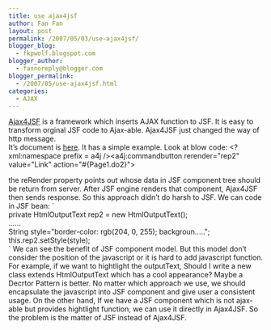 ```yaml
---
title: use ajax4jsf
author: Fan Fan
layout: post
permalink: /2007/05/03/use-ajax4jsf/
blogger_blog:
  - fkpwolf.blogspot.com
blogger_author:
  - fannoreply@blogger.com
blogger_permalink:
  - /2007/05/use-ajax4jsf.html
categories:
  - AJAX
---
```

<a href="http://labs.jboss.com/jbossajax4jsf/" target="_blank">Ajax4JSF</a> is a framework which inserts AJAX function to JSF. It is easy to transform orginal JSF code to Ajax-able. Ajax4JSF just changed the way of http message.  
It&#8217;s document is <a href="http://labs.jboss.com/file-access/default/members/jbossajax4jsf/freezone/docs/devguide/index.html" target="_blank">here</a>. It has a simple example. Look at blow code: <?xml:namespace prefix = a4j /><a4j:commandbutton rerender="rep2" value="Link" action="#{Page1.do2}">

<?xml:namespace prefix = h /><h:outputtext id="rep2" value="#{RequestBean1.name}" binding="#{Page1.rep2}">

  
the reRender property points out whose data in JSF component tree should be return from server. After JSF engine renders that component, Ajax4JSF then sends response. So this approach didn&#8217;t do harsh to JSF. We can code in JSF bean:   
`<br />private HtmlOutputText rep2 = new HtmlOutputText(); <br />...... <br />String style="border-color: rgb(204, 0, 255); backgroun....."; <br />this.rep2.setStyle(style); <br />`  
We can see the benefit of JSF component model. But this model don&#8217;t consider the position of the javascript or it is hard to add javascript function. For example, if we want to hightlight the outputText, Should I write a new class extends HtmlOutputText which has a cool appearance? Maybe a Decrtor Pattern is better. No matter which approach we use, we should encapsulate the javascript into JSF component and give user a consistent usage. On the other hand, If we have a JSF component which is not ajax-able but provides hightlight function, we can use it directly in Ajax4JSF. So the problem is the matter of JSF instead of Ajax4JSF.

</h:outputtext></a4j:commandbutton><a4j:commandbutton rerender="rep2" value="Link" action="#{Page1.do2}"><h:outputtext id="rep2" value="#{RequestBean1.name}" binding="#{Page1.rep2}"></h:outputtext></a4j:commandbutton>